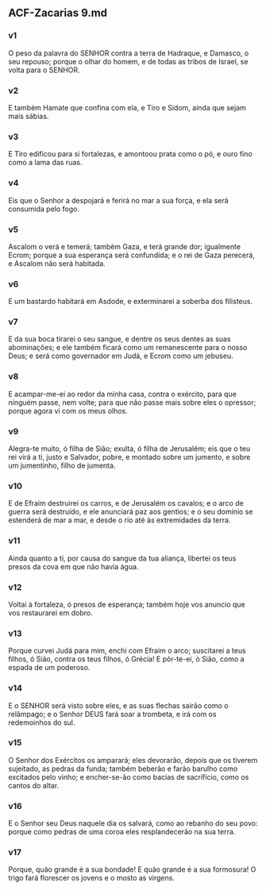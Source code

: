 ## ACF-Zacarias 9.md
### v1
 O peso da palavra do SENHOR contra a terra de Hadraque, e Damasco, o seu repouso; porque o olhar do homem, e de todas as tribos de Israel, se volta para o SENHOR.
### v2
 E também Hamate que confina com ela, e Tiro e Sidom, ainda que sejam mais sábias.
### v3
 E Tiro edificou para si fortalezas, e amontoou prata como o pó, e ouro fino como a lama das ruas.
### v4
 Eis que o Senhor a despojará e ferirá no mar a sua força, e ela será consumida pelo fogo.
### v5
 Ascalom o verá e temerá; também Gaza, e terá grande dor; igualmente Ecrom; porque a sua esperança será confundida; e o rei de Gaza perecerá, e Ascalom não será habitada.
### v6
 E um bastardo habitará em Asdode, e exterminarei a soberba dos filisteus.
### v7
 E da sua boca tirarei o seu sangue, e dentre os seus dentes as suas abominações; e ele também ficará como um remanescente para o nosso Deus; e será como governador em Judá, e Ecrom como um jebuseu.
### v8
 E acampar-me-ei ao redor da minha casa, contra o exército, para que ninguém passe, nem volte; para que não passe mais sobre eles o opressor; porque agora vi com os meus olhos.
### v9
 Alegra-te muito, ó filha de Sião; exulta, ó filha de Jerusalém; eis que o teu rei virá a ti, justo e Salvador, pobre, e montado sobre um jumento, e sobre um jumentinho, filho de jumenta.
### v10
 E de Efraim destruirei os carros, e de Jerusalém os cavalos; e o arco de guerra será destruído, e ele anunciará paz aos gentios; e o seu domínio se estenderá de mar a mar, e desde o rio até às extremidades da terra.
### v11
 Ainda quanto a ti, por causa do sangue da tua aliança, libertei os teus presos da cova em que não havia água.
### v12
 Voltai à fortaleza, ó presos de esperança; também hoje vos anuncio que vos restaurarei em dobro.
### v13
 Porque curvei Judá para mim, enchi com Efraim o arco; suscitarei a teus filhos, ó Sião, contra os teus filhos, ó Grécia! E pôr-te-ei, ó Sião, como a espada de um poderoso.
### v14
 E o SENHOR será visto sobre eles, e as suas flechas sairão como o relâmpago; e o Senhor DEUS fará soar a trombeta, e irá com os redemoinhos do sul.
### v15
 O Senhor dos Exércitos os amparará; eles devorarão, depois que os tiverem sujeitado, as pedras da funda; também beberão e farão barulho como excitados pelo vinho; e encher-se-ão como bacias de sacrifício, como os cantos do altar.
### v16
 E o Senhor seu Deus naquele dia os salvará, como ao rebanho do seu povo: porque como pedras de uma coroa eles resplandecerão na sua terra.
### v17
 Porque, quão grande é a sua bondade! E quão grande é a sua formosura! O trigo fará florescer os jovens e o mosto as virgens.
